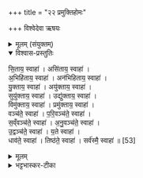 +++
title = "२२ प्रमुक्तिहोमः"

+++
विश्वेदेवा ऋषयः

<details><summary>मूलम् (संयुक्तम्)</summary>

सि॒ताय॒ स्वाहाऽसि॑ताय॒ स्वाहा॒ऽभिहि॑ताय॒ स्वाहाऽन॑भिहिताय॒ स्वाहा॑ यु॒क्ताय॒ स्वाहाऽयु॑क्ताय॒ स्वाहा॒ सुयु॑क्ताय॒ स्वाहोद्यु॑क्ताय॒ स्वाहा॒ विमु॑क्ताय॒ स्वाहा॒ प्रमु॑क्ताय॒ स्वाहा॒ वञ्च॑ते॒ स्वाहा॑ परि॒वञ्च॑ते॒ स्वाहा॑ स॒व्ँवञ्च॑ते॒ स्वाहा॑ऽनु॒वञ्च॑ते॒ स्वाहो॒द्वञ्च॑ते॒ स्वाहा॑ य॒ते स्वाहा॒ धाव॑ते॒ स्वाहा॒ तिष्ठ॑ते॒ स्वाहा॒ सर्व॑स्मै॒ स्वाहा॑ ॥ [53]  
</details>

<details open><summary>विश्वास-प्रस्तुतिः</summary>

सि॒ताय॒ स्वाहा॑ । असि॑ताय॒ स्वाहा॑ ।  
अ॒भिहि॑ताय॒ स्वाहा॑ ।  अन॑भिहिताय॒ स्वाहा॑ ।  
यु॒क्ताय॒ स्वाहा॑ ।  अयु॑क्ताय॒ स्वाहा॑ ।  
सुयु॑क्ताय॒ स्वाहा॑ ।  उद्यु॑क्ताय॒ स्वाहा॑ ।  
विमु॑क्ताय॒ स्वाहा॑ । प्रमु॑क्ताय॒ स्वाहा॑ ।  
वञ्च॑ते॒ स्वाहा॑ ।  प॒रि॒वञ्च॑ते॒ स्वाहा॑ ।  
स॒व्ँवञ्च॑ते॒ स्वाहा॑ । अ॒नु॒वञ्च॑ते॒ स्वाहा॑ ।  
उ॒द्वञ्च॑ते॒ स्वाहा॑ ।  य॒ते स्वाहा॑ ।  
धाव॑ते॒ स्वाहा॑ ।  तिष्ठ॑ते॒ स्वाहा॑ ।
सर्व॑स्मै॒ स्वाहा॑ ॥ [53]  
</details>

<details><summary>मूलम्</summary>

सि॒ताय॒ स्वाहा॑ । असि॑ताय॒ स्वाहा॑ ।  
अ॒भिहि॑ताय॒ स्वाहा॑ ।  अन॑भिहिताय॒ स्वाहा॑ ।  
यु॒क्ताय॒ स्वाहा॑ ।  अयु॑क्ताय॒ स्वाहा॑ ।  
सुयु॑क्ताय॒ स्वाहा॑ ।  उद्यु॑क्ताय॒ स्वाहा॑ ।  
विमु॑क्ताय॒ स्वाहा॑ । प्रमु॑क्ताय॒ स्वाहा॑ ।  
वञ्च॑ते॒ स्वाहा॑ ।  प॒रि॒वञ्च॑ते॒ स्वाहा॑ ।  
स॒व्ँवञ्च॑ते॒ स्वाहा॑ । अ॒नु॒वञ्च॑ते॒ स्वाहा॑ ।  
उ॒द्वञ्च॑ते॒ स्वाहा॑ ।  य॒ते स्वाहा॑ ।  
धाव॑ते॒ स्वाहा॑ ।  तिष्ठ॑ते॒ स्वाहा॑ ।
सर्व॑स्मै॒ स्वाहा॑ ॥ [53]  
</details>

<details><summary>भट्टभास्कर-टीका</summary>

1पुनरपि रात्रिहोमेष्वेव प्रमुक्तिहोमाः - सिताय स्वाहेत्यादयो निगदसिद्धा एव ॥

इति भट्टभास्करमिश्रविरचिते ज्ञानयज्ञास्ये यजुर्वेदभाष्ये सप्तमे काण्डे चतुर्थे प्रश्ने द्वाविंशोनुवाकः ॥  

</details>